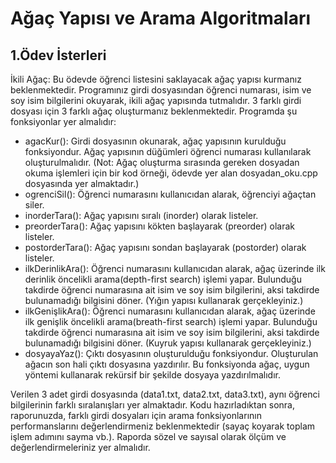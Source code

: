 # Ağaç Yapısı ve Arama Algoritmaları

## 1.Ödev İsterleri
 
İkili Ağaç: Bu ödevde öğrenci listesini saklayacak ağaç yapısı kurmanız beklenmektedir. Programınız girdi dosyasından öğrenci numarası, isim ve soy isim bilgilerini okuyarak, ikili ağaç yapısında tutmalıdır. 3 farklı girdi dosyası için 3 farklı ağaç oluşturmanız beklenmektedir.
Programda şu fonksiyonlar yer almalıdır:
* agacKur(): Girdi dosyasının okunarak, ağaç yapısının kurulduğu fonksiyondur. Ağaç yapısının düğümleri öğrenci numarası kullanılarak oluşturulmalıdır. (Not: Ağaç oluşturma sırasında gereken dosyadan okuma işlemleri için bir kod örneği, ödevde yer alan dosyadan_oku.cpp dosyasında yer almaktadır.)
* ogrenciSil(): Öğrenci numarasını kullanıcıdan alarak, öğrenciyi ağaçtan siler.
* inorderTara(): Ağaç yapısını sıralı (inorder) olarak listeler.
* preorderTara(): Ağaç yapısını kökten başlayarak (preorder) olarak listeler.
* postorderTara(): Ağaç yapısını sondan başlayarak (postorder) olarak listeler.
* ilkDerinlikAra(): Öğrenci numarasını kullanıcıdan alarak, ağaç üzerinde ilk derinlik öncelikli arama(depth-first search) işlemi yapar. Bulunduğu takdirde öğrenci numarasına ait isim ve soy isim bilgilerini, aksi takdirde bulunamadığı bilgisini döner. (Yığın yapısı kullanarak gerçekleyiniz.)
* ilkGenişlikAra(): Öğrenci numarasını kullanıcıdan alarak, ağaç üzerinde ilk genişlik öncelikli arama(breath-first search) işlemi yapar. Bulunduğu takdirde öğrenci numarasına ait isim ve soy isim bilgilerini, aksi takdirde bulunamadığı bilgisini döner. (Kuyruk yapısı kullanarak gerçekleyiniz.)
* dosyayaYaz(): Çıktı dosyasının oluşturulduğu fonksiyondur. Oluşturulan ağacın son hali çıktı dosyasına yazdırılır. Bu fonksiyonda ağaç, uygun yöntemi kullanarak rekürsif bir şekilde dosyaya yazdırılmalıdır.

Verilen 3 adet girdi dosyasında (data1.txt, data2.txt, data3.txt), aynı öğrenci bilgilerinin farklı sıralanışları yer almaktadır. Kodu hazırladıktan sonra, raporunuzda, farklı girdi dosyaları için arama fonksiyonlarının performanslarını değerlendirmeniz beklenmektedir (sayaç koyarak toplam işlem adımını sayma vb.). Raporda sözel ve sayısal olarak ölçüm ve değerlendirmeleriniz yer almalıdır.
